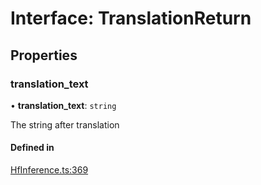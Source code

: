 # Interface: TranslationReturn

## Properties

### translation\_text

• **translation\_text**: `string`

The string after translation

#### Defined in

[HfInference.ts:369](https://github.com/huggingface/huggingface.js/blob/main/packages/inference/src/HfInference.ts#L369)
